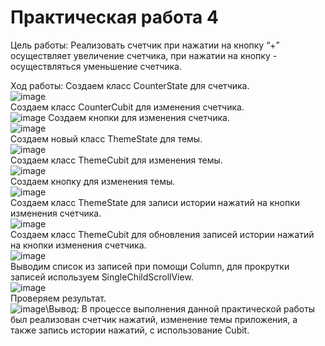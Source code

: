 # Практическая работа 4

Цель работы: Реализовать счетчик при нажатии на кнопку “+” осуществляет увеличение счетчика, при нажатии на кнопку - осуществляться уменьшение счетчика.

Ход работы:
Создаем класс CounterState для счетчика.\
![image](https://user-images.githubusercontent.com/82903497/206401335-07027528-eee5-4a95-9ab7-0fc1dd639e05.png)\
Создаем класс CounterCubit для изменения счетчика.\
![image](https://user-images.githubusercontent.com/82903497/206401406-23768f1f-c55d-4166-b462-a9320c6efd43.png)
Создаем кнопки для изменения счетчика.\
![image](https://user-images.githubusercontent.com/82903497/206401436-ac113d4e-8563-4416-bf9e-8aff42492323.png)\
Создаем новый класс ThemeState для темы.\
![image](https://user-images.githubusercontent.com/82903497/206401505-c5d95b02-f4eb-4f31-89d7-19d17ddcecdc.png)\
Создаем класс ThemeCubit для изменения темы.\
![image](https://user-images.githubusercontent.com/82903497/206401564-c54a8722-439b-4c0b-a3b1-4ab9c57b7667.png)\
Создаем кнопку для изменения темы.\
![image](https://user-images.githubusercontent.com/82903497/206401619-50d6e636-1f77-4bd8-b7ff-6a49a648e20a.png)\
Создаем класс ThemeState для записи истории нажатий на кнопки изменения счетчика.\
![image](https://user-images.githubusercontent.com/82903497/206401657-7596eae4-5915-4269-8e89-f827c35a6b2a.png)\
Создаем класс ThemeCubit для обновления записей истории нажатий на кнопки изменения счетчика.\
![image](https://user-images.githubusercontent.com/82903497/206401692-afd88d08-64c0-4255-bea7-f8dd2bc59e02.png)\
Выводим список из записей при помощи Column, для прокрутки записей используем SingleChildScrollView.\
![image](https://user-images.githubusercontent.com/82903497/206401750-976943db-ab30-4ad8-8637-93f8e1764e2a.png)\
Проверяем результат.\
![image](https://user-images.githubusercontent.com/82903497/206401782-1dca3866-0f79-41aa-8ca0-abd4e6606b6b.png)\Вывод: В процессе выполнения данной практической работы был реализован счетчик нажатий, изменение темы приложения, а также запись истории нажатий, с использование Cubit.
